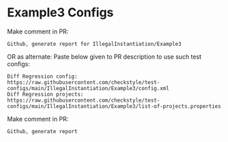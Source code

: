 # Example3 Configs
Make comment in PR:
```
Github, generate report for IllegalInstantiation/Example3
```
OR as alternate:
Paste below given to PR description to use such test configs:
```
Diff Regression config: https://raw.githubusercontent.com/checkstyle/test-configs/main/IllegalInstantiation/Example3/config.xml
Diff Regression projects: https://raw.githubusercontent.com/checkstyle/test-configs/main/IllegalInstantiation/Example3/list-of-projects.properties
```
Make comment in PR:
```
Github, generate report
```
